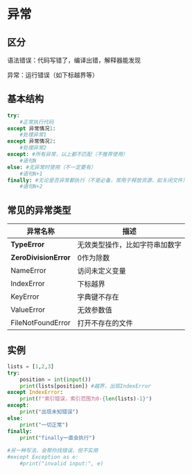 # 异常

## 区分

语法错误：代码写错了，编译出错，解释器能发现

异常：运行错误（如下标越界等）



## 基本结构

```python
try:
    #正常执行代码
except 异常情况1: 
    #处理异常1
except 异常情况2:
    #处理异常2
except: #所有异常，以上都不匹配（不推荐使用）
    #语句N
else: #无异常时使用（不一定要有）
    #语句N+1
finally: #无论是否异常都执行（不是必备，常用于释放资源，如关闭文件）
    #语句N+2
```



## 常见的异常类型

| 异常名称              | 描述                           |
| --------------------- | ------------------------------ |
| **TypeError**         | 无效类型操作，比如字符串加数字 |
| **ZeroDivisionError** | 0作为除数                      |
| NameError             | 访问未定义变量                 |
| IndexError            | 下标越界                       |
| KeyError              | 字典键不存在                   |
| ValueError            | 无效参数值                     |
| FileNotFoundError     | 打开不存在的文件               |



## 实例

```python
lists = [1,2,3]
try:
    position = int(input())
    print(lists[position]) #越界，出现IndexError
except IndexError:
    print(f"索引错误，索引范围为0-{len(lists)-1}")
except:
    print("出现未知错误")
else:
    print("一切正常")
finally:
    print("finally一直会执行")
    
#另一种写法，会帮你找错误，但不实用
#except Exception as e:
    #print("invalid input:", e)
```


